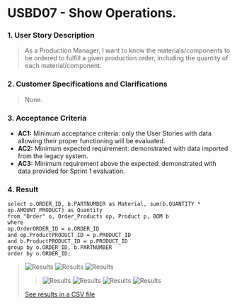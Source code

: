 # USBD07 - Show Operations.

### 1. User Story Description

> As a Production Manager, I want to know the materials/components
to be ordered to fulfill a given production order, including the quantity of each
material/component.


### 2. Customer Specifications and Clarifications

> None.



### 3. Acceptance Criteria

* **AC1:** Minimum acceptance criteria: only the User Stories with data allowing their
  proper functioning will be evaluated.
* **AC2:** Minimum expected requirement: demonstrated with data imported from the
  legacy system.
* **AC3:** Minimum requirement above the expected: demonstrated with data provided
  for Sprint 1 evaluation.

### 4. Result

    select o.ORDER_ID, b.PARTNUMBER as Material, sum(b.QUANTITY * op.AMOUNT_PRODUCT) as Quantity
    from "Order" o, Order_Products op, Product p, BOM b
    where
    op.OrderORDER_ID = o.ORDER_ID
    and op.ProductPRODUCT_ID = p.PRODUCT_ID
    and b.ProductPRODUCT_ID = p.PRODUCT_ID
    group by o.ORDER_ID, b.PARTNUMBER
    order by o.ORDER_ID;

>![Results](img/USBD07_1.png)
>![Results](img/USBD07_2.png)
>![Results](img/USBD07_3.png)
> >![Results](img/USBD07_4.png)
> >![Results](img/USBD07_5.png)
> >![Results](img/USBD07_6.png)
> >![Results](img/USBD07_7.png)
> 
>[See results in a CSV file](csv_result/USBD07.csv)





